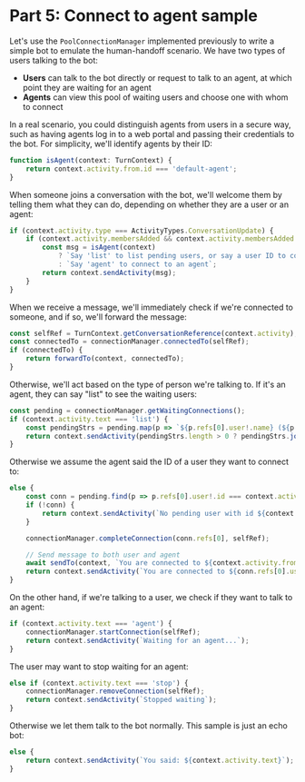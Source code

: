 # Part 5: Connect to agent sample

Let's use the `PoolConnectionManager` implemented previously to write a simple bot to emulate the human-handoff scenario. We have two types of users talking to the bot:
  - **Users** can talk to the bot directly or request to talk to an agent, at which point they are waiting for an agent
  - **Agents** can view this pool of waiting users and choose one with whom to connect

In a real scenario, you could distinguish agents from users in a secure way, such as having agents log in to a web portal and passing their credentials to the bot. For simplicity, we'll identify agents by their ID:

```ts
function isAgent(context: TurnContext) {
    return context.activity.from.id === 'default-agent';
}
```

When someone joins a conversation with the bot, we'll welcome them by telling them what they can do, depending on whether they are a user or an agent:

```ts
if (context.activity.type === ActivityTypes.ConversationUpdate) {
    if (context.activity.membersAdded && context.activity.membersAdded.some(m => m.id !== context.activity.recipient.id)) {
        const msg = isAgent(context)
            ? `Say 'list' to list pending users, or say a user ID to connect to`
            : `Say 'agent' to connect to an agent`;
        return context.sendActivity(msg);
    }
}
```

When we receive a message, we'll immediately check if we're connected to someone, and if so, we'll forward the message:

```ts
const selfRef = TurnContext.getConversationReference(context.activity);
const connectedTo = connectionManager.connectedTo(selfRef);
if (connectedTo) {
    return forwardTo(context, connectedTo);
}
```

Otherwise, we'll act based on the type of person we're talking to. If it's an agent, they can say "list" to see the waiting users:

```ts
const pending = connectionManager.getWaitingConnections();
if (context.activity.text === 'list') {
    const pendingStrs = pending.map(p => `${p.refs[0].user!.name} (${p.refs[0].user!.id})`);
    return context.sendActivity(pendingStrs.length > 0 ? pendingStrs.join('\n\n') : 'No users waiting');
}
```

Otherwise we assume the agent said the ID of a user they want to connect to:
```ts
else {
    const conn = pending.find(p => p.refs[0].user!.id === context.activity.text);
    if (!conn) {
        return context.sendActivity(`No pending user with id ${context.activity.text}`);
    }

    connectionManager.completeConnection(conn.refs[0], selfRef);

    // Send message to both user and agent
    await sendTo(context, `You are connected to ${context.activity.from.name}`, conn.refs[0]);
    return context.sendActivity(`You are connected to ${conn.refs[0].user!.name}`);
}
```

On the other hand, if we're talking to a user, we check if they want to talk to an agent:
```ts
if (context.activity.text === 'agent') {
    connectionManager.startConnection(selfRef);
    return context.sendActivity(`Waiting for an agent...`);
}
```

The user may want to stop waiting for an agent:
```ts
else if (context.activity.text === 'stop') {
    connectionManager.removeConnection(selfRef);
    return context.sendActivity(`Stopped waiting`);
}
```

Otherwise we let them talk to the bot normally. This sample is just an echo bot:
```ts
else {
    return context.sendActivity(`You said: ${context.activity.text}`);
}
```